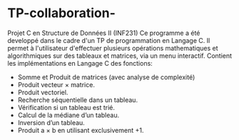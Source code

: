 # TP-collaboration-
Projet C en Structure de Données II (INF231) 
Ce programme a été developpé dans le cadre d'un TP de programmation en Langage C. Il permet à
l'utilisateur d'effectuer plusieurs opérations mathematiques et algorithmiques sur des tableaux et
matrices, via un menu interactif.
Contient les implémentations en Langage C des fonctions:
- Somme et Produit de matrices (avec analyse de complexité)
- Produit vecteur × matrice.
- Produit vectoriel.
- Recherche séquentielle dans un tableau.
- Vérification si un tableau est trié.
- Calcul de la médiane d’un tableau.
- Inversion d’un tableau.
- Produit a × b en utilisant exclusivement +1.



